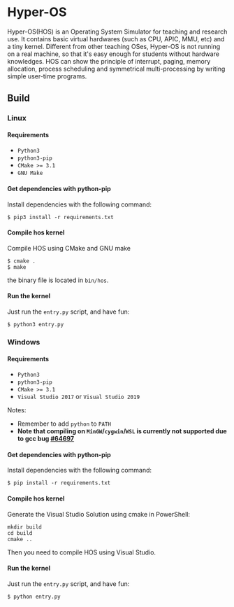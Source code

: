 # Hyper-OS

Hyper-OS(HOS) is an Operating System Simulator for teaching and research use. It contains basic virtual hardwares (such as CPU, APIC, MMU, etc) and a tiny kernel. Different from other teaching OSes, Hyper-OS is not running on a real machine, so that it's easy enough for students without hardware knowledges. HOS can show the principle of interrupt, paging, memory allocation, process scheduling and symmetrical multi-processing by writing simple user-time programs. 

## Build

### Linux
#### Requirements
- `Python3`
- `python3-pip`
- `CMake >= 3.1`
- `GNU Make`

#### Get dependencies with python-pip
Install dependencies with the following command:
```
$ pip3 install -r requirements.txt
```

#### Compile hos kernel
Compile HOS using CMake and GNU make
```
$ cmake .
$ make
```

the binary file is located in `bin/hos`.

#### Run the kernel
Just run the `entry.py` script, and have fun:
```
$ python3 entry.py
```

### Windows
#### Requirements
- `Python3`
- `python3-pip`
- `CMake >= 3.1`
- `Visual Studio 2017` or `Visual Studio 2019`

Notes:
- Remember to add `python` to `PATH`
- **Note that compiling on `MinGW`/`cygwin`/`WSL` is currently not supported due to gcc bug [#64697](https://gcc.gnu.org/bugzilla/show_bug.cgi?id=64697)**

#### Get dependencies with python-pip
Install dependencies with the following command:
```
$ pip install -r requirements.txt
```

#### Compile hos kernel
Generate the Visual Studio Solution using cmake in PowerShell:
```
mkdir build
cd build
cmake ..
```
Then you need to compile HOS using Visual Studio.

#### Run the kernel
Just run the `entry.py` script, and have fun:
```
$ python entry.py
```
